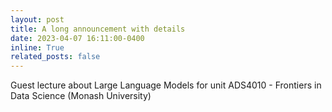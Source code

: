 ```yaml
---
layout: post
title: A long announcement with details
date: 2023-04-07 16:11:00-0400
inline: True
related_posts: false
---
```


Guest lecture about Large Language Models for unit ADS4010 - Frontiers in Data Science (Monash University)
